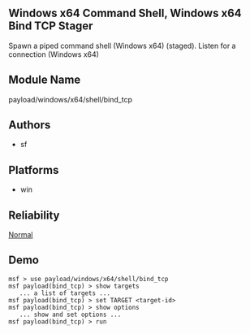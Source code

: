 ## Windows x64 Command Shell, Windows x64 Bind TCP Stager

Spawn a piped command shell (Windows x64) (staged). Listen 
for a connection (Windows x64)


## Module Name
payload/windows/x64/shell/bind_tcp

## Authors
* sf





## Platforms
* win

## Reliability
[Normal](https://github.com/rapid7/metasploit-framework/wiki/Exploit-Ranking)

## Demo

```
msf > use payload/windows/x64/shell/bind_tcp
msf payload(bind_tcp) > show targets
   ... a list of targets ...
msf payload(bind_tcp) > set TARGET <target-id>
msf payload(bind_tcp) > show options
   ... show and set options ...
msf payload(bind_tcp) > run
```
    
    